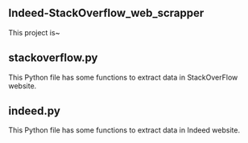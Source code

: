 ## Indeed-StackOverflow_web_scrapper

This project is~

## stackoverflow.py

This Python file has some functions to extract data in StackOverFlow website.

## indeed.py

This Python file has some functions to extract data in Indeed website.

